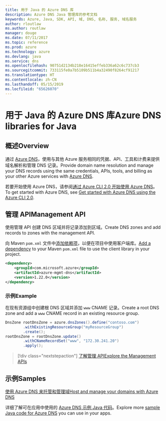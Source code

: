 ```yaml
---
title: 用于 Java 的 Azure DNS 库
description: Azure DNS Java 管理库的参考文档
keywords: Azure, Java, SDK, API, 域, DNS, 名称, 服务, 域名服务
author: rloutlaw
ms.author: routlaw
manager: douge
ms.date: 07/11/2017
ms.topic: reference
ms.prod: azure
ms.technology: azure
ms.devlang: java
ms.service: dns
ms.openlocfilehash: 90751d2134b218e16415effeb336a62c6c737cb3
ms.sourcegitcommit: 733115fe0a7b5109b511b4a32490f8264cf91217
ms.translationtype: HT
ms.contentlocale: zh-CN
ms.lasthandoff: 05/15/2019
ms.locfileid: "65626070"
---
```

# <a name="azure-dns-libraries-for-java"></a><span data-ttu-id="20329-104">用于 Java 的 Azure DNS 库</span><span class="sxs-lookup"><span data-stu-id="20329-104">Azure DNS libraries for Java</span></span>

## <a name="overview"></a><span data-ttu-id="20329-105">概述</span><span class="sxs-lookup"><span data-stu-id="20329-105">Overview</span></span>

<span data-ttu-id="20329-106">通过 [Azure DNS](/azure/dns/dns-overview)，使用与其他 Azure 服务相同的凭据、API、工具和计费来提供域名解析和管理 DNS 记录。</span><span class="sxs-lookup"><span data-stu-id="20329-106">Provide domain name resolution and manage your DNS records using the same credentials, APIs, tools, and billing as your other Azure services with [Azure DNS](/azure/dns/dns-overview).</span></span>

<span data-ttu-id="20329-107">若要开始使用 Azure DNS，请参阅[通过 Azure CLI 2.0 开始使用 Azure DNS](/azure/dns/dns-getstarted-cli)。</span><span class="sxs-lookup"><span data-stu-id="20329-107">To get started with Azure DNS, see [Get started with Azure DNS using the Azure CLI 2.0](/azure/dns/dns-getstarted-cli).</span></span>

## <a name="management-api"></a><span data-ttu-id="20329-108">管理 API</span><span class="sxs-lookup"><span data-stu-id="20329-108">Management API</span></span>

<span data-ttu-id="20329-109">使用管理 API 创建 DNS 区域并将记录添加到区域。</span><span class="sxs-lookup"><span data-stu-id="20329-109">Create DNS zones and add records to zones with the management API.</span></span>

<span data-ttu-id="20329-110">向 Maven `pom.xml` 文件中[添加依赖项](https://maven.apache.org/guides/getting-started/index.html#How_do_I_use_external_dependencies)，以便在项目中使用客户端库。</span><span class="sxs-lookup"><span data-stu-id="20329-110">[Add a dependency](https://maven.apache.org/guides/getting-started/index.html#How_do_I_use_external_dependencies) to your Maven `pom.xml` file to use the client library in your project.</span></span>

```XML
<dependency>
    <groupId>com.microsoft.azure</groupId>
    <artifactId>azure-mgmt-dns</artifactId>
    <version>1.22.0</version>
</dependency>
```   

### <a name="example"></a><span data-ttu-id="20329-111">示例</span><span class="sxs-lookup"><span data-stu-id="20329-111">Example</span></span>

<span data-ttu-id="20329-112">在现有资源组中创建根 DNS 区域并添加 `www` CNAME 记录。</span><span class="sxs-lookup"><span data-stu-id="20329-112">Create a root DNS zone and add a `www` CNAME record in an existing resource group.</span></span>

```java
DnsZone rootDnsZone = azure.dnsZones().define("contoso.com")
        .withExistingResourceGroup("myResourceGroup")
        .create();
rootDnsZone = rootDnsZone.update()
        .withCNameRecordSet("www", "172.30.241.20")
        .apply();
```

> [!div class="nextstepaction"]
> [<span data-ttu-id="20329-113">了解管理 API</span><span class="sxs-lookup"><span data-stu-id="20329-113">Explore the Management APIs</span></span>](/java/api/overview/azure/dns/management)

## <a name="samples"></a><span data-ttu-id="20329-114">示例</span><span class="sxs-lookup"><span data-stu-id="20329-114">Samples</span></span>

[<span data-ttu-id="20329-115">使用 Azure DNS 来托管和管理域</span><span class="sxs-lookup"><span data-stu-id="20329-115">Host and manage your domains with Azure DNS</span></span>](https://github.com/Azure-Samples/dns-java-host-and-manage-your-domains)

<span data-ttu-id="20329-116">详细了解可在应用中使用的 [Azure DNS 示例 Java 代码](https://azure.microsoft.com/resources/samples/?platform=java&term=dns)。</span><span class="sxs-lookup"><span data-stu-id="20329-116">Explore more [sample Java code for Azure DNS](https://azure.microsoft.com/resources/samples/?platform=java&term=dns) you can use in your apps.</span></span>

<!---Loc Comment: Please, refer to conversation section to check the issue. Thanks.--->
